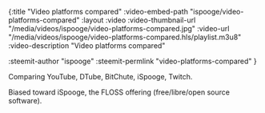 {:title "Video platforms compared" 
 :video-embed-path "ispooge/video-platforms-compared"
 :layout :video
 :video-thumbnail-url "/media/videos/ispooge/video-platforms-compared.jpg"
 :video-url           "/media/videos/ispooge/video-platforms-compared.hls/playlist.m3u8"
 :video-description "Video platforms compared"


 :steemit-author "ispooge"
 :steemit-permlink "video-platforms-compared"
}

Comparing YouTube, DTube, BitChute, iSpooge, Twitch.

Biased toward iSpooge, the FLOSS offering (free/libre/open source software).